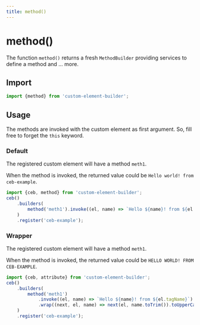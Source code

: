```yaml
---
title: method()
---
```

# method()

The function `method()` returns a fresh `MethodBuilder` providing services to define a method and ... more.

## Import

```javascript
import {method} from 'custom-element-builder';
```

## Usage

The methods are invoked with the custom element as first argument.
So, fill free to forget the `this` keyword.

### Default

The registered custom element will have a method `meth1`.

When the method is invoked, the returned value could be `Hello world! from ceb-example`.

```javascript
import {ceb, method} from 'custom-element-builder';
ceb()
    .builders(
        method('meth1').invoke((el, name) => `Hello ${name}! from ${el.tagName}`)
    )
    .register('ceb-example');
```

### Wrapper

The registered custom element will have a method `meth1`.

When the method is invoked, the returned value could be `HELLO WORLD! FROM CEB-EXAMPLE`.

```javascript
import {ceb, attribute} from 'custom-element-builder';
ceb()
    .builders(
        method('meth1')
            .invoke((el, name) => `Hello ${name}! from ${el.tagName}`)
            .wrap((next, el, name) => next(el, name.toTrim()).toUpperCase())
    )
    .register('ceb-example');
```
